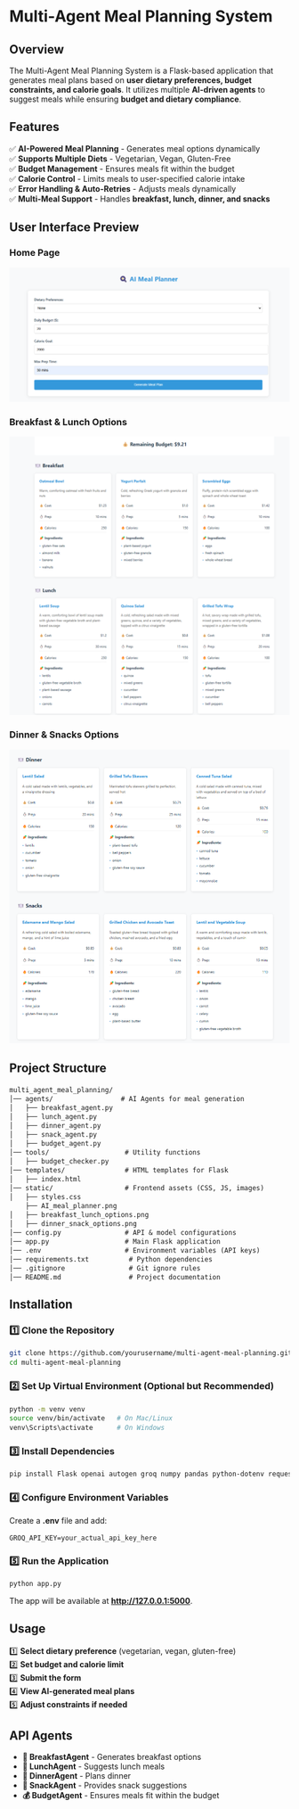 # Multi-Agent Meal Planning System

## Overview
The Multi-Agent Meal Planning System is a Flask-based application that generates meal plans based on **user dietary preferences, budget constraints, and calorie goals**. It utilizes multiple **AI-driven agents** to suggest meals while ensuring **budget and dietary compliance**.

## Features
✅ **AI-Powered Meal Planning** - Generates meal options dynamically  
✅ **Supports Multiple Diets** - Vegetarian, Vegan, Gluten-Free  
✅ **Budget Management** - Ensures meals fit within the budget  
✅ **Calorie Control** - Limits meals to user-specified calorie intake  
✅ **Error Handling & Auto-Retries** - Adjusts meals dynamically  
✅ **Multi-Meal Support** - Handles **breakfast, lunch, dinner, and snacks** 

## User Interface Preview
### **Home Page**
![AI Meal Planner](static/AI_meal_planner.png)

### **Breakfast & Lunch Options**
![Breakfast & Lunch](static/breakfast_lunch_options.png)

### **Dinner & Snacks Options**
![Dinner & Snacks](static/dinner_snack_options.png)

## Project Structure
```
multi_agent_meal_planning/
│── agents/                 # AI Agents for meal generation
│   ├── breakfast_agent.py
│   ├── lunch_agent.py
│   ├── dinner_agent.py
│   ├── snack_agent.py
│   ├── budget_agent.py
│── tools/                   # Utility functions
│   ├── budget_checker.py
│── templates/               # HTML templates for Flask
│   ├── index.html
│── static/                  # Frontend assets (CSS, JS, images)
│   ├── styles.css
    ├── AI_meal_planner.png
│   ├── breakfast_lunch_options.png
│   ├── dinner_snack_options.png
│── config.py                # API & model configurations
│── app.py                   # Main Flask application
│── .env                     # Environment variables (API keys)
│── requirements.txt          # Python dependencies
│── .gitignore                # Git ignore rules
│── README.md                 # Project documentation
```

## Installation
### 1️⃣ Clone the Repository
```sh
git clone https://github.com/yourusername/multi-agent-meal-planning.git
cd multi-agent-meal-planning
```

### 2️⃣ Set Up Virtual Environment (Optional but Recommended)
```sh
python -m venv venv
source venv/bin/activate   # On Mac/Linux
venv\Scripts\activate      # On Windows
```

### 3️⃣ Install Dependencies
```sh
pip install Flask openai autogen groq numpy pandas python-dotenv requests tqdm
```

### 4️⃣ Configure Environment Variables
Create a **.env** file and add:
```
GROQ_API_KEY=your_actual_api_key_here
```

### 5️⃣ Run the Application
```sh
python app.py
```
The app will be available at **http://127.0.0.1:5000**.

## Usage
1️⃣ **Select dietary preference** (vegetarian, vegan, gluten-free)  
2️⃣ **Set budget and calorie limit**  
3️⃣ **Submit the form**  
4️⃣ **View AI-generated meal plans**  
5️⃣ **Adjust constraints if needed**  

## API Agents
- **🥞 BreakfastAgent** - Generates breakfast options
- **🍛 LunchAgent** - Suggests lunch meals
- **🍲 DinnerAgent** - Plans dinner
- **🍎 SnackAgent** - Provides snack suggestions
- **💰 BudgetAgent** - Ensures meals fit within the budget